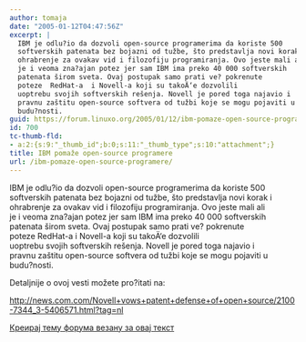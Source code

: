 ```yaml
---
author: tomaja
date: "2005-01-12T04:47:56Z"
excerpt: |
  IBM je odlu?io da dozvoli open-source programerima da koriste 500
  softverskih patenata bez bojazni od tužbe, što predstavlja novi korak i
  ohrabrenje za ovakav vid i filozofiju programiranja. Ovo jeste mali ali
  je i veoma zna?ajan potez jer sam IBM ima preko 40 000 softverskih
  patenata širom sveta. Ovaj postupak samo prati ve? pokrenute
  poteze  RedHat-a  i Novell-a koji su takoÄ‘e dozvolili
  uoptrebu svojih softverskih rešenja. Novell je pored toga najavio i
  pravnu zaštitu open-source softvera od tužbi koje se mogu pojaviti u
  budu?nosti.
guid: https://forum.linuxo.org/2005/01/12/ibm-pomaze-open-source-programere/
id: 700
tc-thumb-fld:
- a:2:{s:9:"_thumb_id";b:0;s:11:"_thumb_type";s:10:"attachment";}
title: IBM pomaže open-source programere
url: /ibm-pomaze-open-source-programere/
---
```

IBM je odlu?io da dozvoli open-source programerima da koriste 500  
softverskih patenata bez bojazni od tužbe, što predstavlja novi korak i  
ohrabrenje za ovakav vid i filozofiju programiranja. Ovo jeste mali ali  
je i veoma zna?ajan potez jer sam IBM ima preko 40 000 softverskih  
patenata širom sveta. Ovaj postupak samo prati ve? pokrenute  
poteze RedHat-a i Novell-a koji su takoÄ‘e dozvolili  
uoptrebu svojih softverskih rešenja. Novell je pored toga najavio i  
pravnu zaštitu open-source softvera od tužbi koje se mogu pojaviti u  
budu?nosti.<!--break-->

  
Detaljnije o ovoj vesti možete pro?itati na:  
  
<a target="_blank"
href="http://news.com.com/Novell+vows+patent+defense+of+open+source/2100-7344_3-5406571.html?tag=nl">http://news.com.com/Novell+vows+patent+defense+of+open+source/2100-7344_3-5406571.html?tag=nl</a>

[Креирај тему форума везану за овај текст](https://linuxo.org/nova-tema-na-forumu/?se_pid=700)